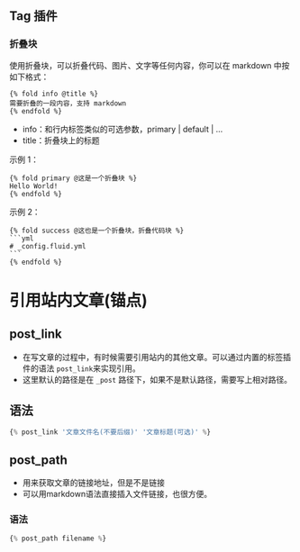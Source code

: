 ## Tag 插件
### 折叠块

使用折叠块，可以折叠代码、图片、文字等任何内容，你可以在 markdown 中按如下格式：
```
{% fold info @title %}  
需要折叠的一段内容，支持 markdown  
{% endfold %}
```

- info：和行内标签类似的可选参数，primary | default | …
- title：折叠块上的标题

示例 1：
```
{% fold primary @这是一个折叠块 %}  
Hello World!  
{% endfold %}
```
示例 2：
```
{% fold success @这也是一个折叠块，折叠代码块 %}  
​```yml  
# _config.fluid.yml  
​```  
{% endfold %}
```

# 引用站内文章(锚点)
## post_link

- 在写文章的过程中，有时候需要引用站内的其他文章。可以通过内置的标签插件的语法 `post_link`来实现引用。
- 这里默认的路径是在 `_post` 路径下，如果不是默认路径，需要写上相对路径。
## 语法
```js
{% post_link '文章文件名(不要后缀)' '文章标题(可选)' %}
```

## post_path

- 用来获取文章的链接地址，但是不是链接
- 可以用markdown语法直接插入文件链接，也很方便。
### 语法

```js
{% post_path filename %}
```